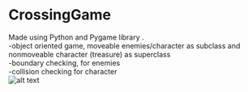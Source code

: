 # CrossingGame
Made using Python and Pygame library .<br/>
-object oriented game,  moveable enemies/character as subclass and nonmoveable character (treasure) as superclass <br/>
-boundary checking, for enemies <br/>
-collision checking for character <br/>
![alt text](https://github.com/darvey6/CrossingGame/blob/master/Screen%20Shot%202019-02-20%20at%2010.08.48%20AM.png)
